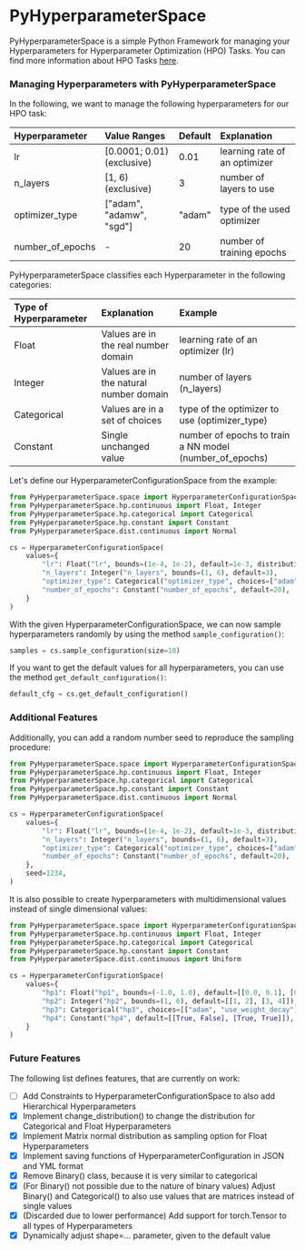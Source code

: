 # PyHyperparameterSpace
PyHyperparameterSpace is a simple Python Framework for managing your Hyperparameters for Hyperparameter Optimization 
(HPO) Tasks.
You can find more information about HPO Tasks [here](https://en.wikipedia.org/wiki/Hyperparameter_optimization).

### Managing Hyperparameters with PyHyperparameterSpace
In the following, we want to manage the following hyperparameters for our HPO task:

| Hyperparameter   | Value Ranges               | Default | Explanation                   |
|:-----------------|:---------------------------|:--------|:------------------------------|
| lr               | [0.0001; 0.01) (exclusive) | 0.01    | learning rate of an optimizer |
| n_layers         | [1, 6) (exclusive)         | 3       | number of layers to use       |
| optimizer_type   | ["adam", "adamw", "sgd"]   | "adam"  | type of the used optimizer    |
| number_of_epochs | -                          | 20      | number of training epochs     |

PyHyperparameterSpace classifies each Hyperparameter in the following categories:

| Type of Hyperparameter | Explanation                             | Example                                                 |
|:-----------------------|:----------------------------------------|:--------------------------------------------------------|
| Float                  | Values are in the real number domain    | learning rate of an optimizer (lr)                      |
| Integer                | Values are in the natural number domain | number of layers (n_layers)                             |
| Categorical            | Values are in a set of choices          | type of the optimizer to use (optimizer_type)           |
| Constant               | Single unchanged value                  | number of epochs to train a NN model (number_of_epochs) |


Let's define our HyperparameterConfigurationSpace from the example:
```python
from PyHyperparameterSpace.space import HyperparameterConfigurationSpace
from PyHyperparameterSpace.hp.continuous import Float, Integer
from PyHyperparameterSpace.hp.categorical import Categorical
from PyHyperparameterSpace.hp.constant import Constant
from PyHyperparameterSpace.dist.continuous import Normal

cs = HyperparameterConfigurationSpace(
    values={
        "lr": Float("lr", bounds=(1e-4, 1e-2), default=1e-3, distribution=Normal(0.005, 0.01)),
        "n_layers": Integer("n_layers", bounds=(1, 6), default=3),
        "optimizer_type": Categorical("optimizer_type", choices=["adam", "adamw", "sgd"], default="adam"),
        "number_of_epochs": Constant("number_of_epochs", default=20),
    }
)
```

With the given HyperparameterConfigurationSpace, we can now sample hyperparameters randomly by using the method 
`sample_configuration()`:

```python
samples = cs.sample_configuration(size=10)
```

If you want to get the default values for all hyperparameters, you can use the method `get_default_configuration()`:
```python
default_cfg = cs.get_default_configuration()
```

### Additional Features

Additionally, you can add a random number seed to reproduce the sampling procedure:
```python
from PyHyperparameterSpace.space import HyperparameterConfigurationSpace
from PyHyperparameterSpace.hp.continuous import Float, Integer
from PyHyperparameterSpace.hp.categorical import Categorical
from PyHyperparameterSpace.hp.constant import Constant
from PyHyperparameterSpace.dist.continuous import Normal

cs = HyperparameterConfigurationSpace(
    values={
        "lr": Float("lr", bounds=(1e-4, 1e-2), default=1e-3, distribution=Normal(0.005, 0.01)),
        "n_layers": Integer("n_layers", bounds=(1, 6), default=3),
        "optimizer_type": Categorical("optimizer_type", choices=["adam", "adamw", "sgd"], default="adam"),
        "number_of_epochs": Constant("number_of_epochs", default=20),
    },
    seed=1234,
)
```

It is also possible to create hyperparameters with multidimensional values instead of single dimensional values:

```python
from PyHyperparameterSpace.space import HyperparameterConfigurationSpace
from PyHyperparameterSpace.hp.continuous import Float, Integer
from PyHyperparameterSpace.hp.categorical import Categorical
from PyHyperparameterSpace.hp.constant import Constant
from PyHyperparameterSpace.dist.continuous import Uniform

cs = HyperparameterConfigurationSpace(
    values={
        "hp1": Float("hp1", bounds=(-1.0, 1.0), default=[[0.0, 0.1], [0.2, 0.3]], distribution=Uniform()),
        "hp2": Integer("hp2", bounds=(1, 6), default=[[1, 2], [3, 4]]),
        "hp3": Categorical("hp3", choices=[["adam", "use_weight_decay"], ["adamw", "use_weight_decay"], ["sgd", "no_weight_decay"]]),
        "hp4": Constant("hp4", default=[[True, False], [True, True]]),
    }
)
```

### Future Features
The following list defines features, that are currently on work:

* [ ] Add Constraints to HyperparameterConfigurationSpace to also add Hierarchical Hyperparameters
* [x] Implement change_distribution() to change the distribution for Categorical and Float Hyperparameters
* [x] Implement Matrix normal distribution as sampling option for Float Hyperparameters
* [x] Implement saving functions of HyperparameterConfiguration in JSON and YML format
* [x] Remove Binary() class, because it is very similar to categorical
* [x] (For Binary() not possible due to the nature of binary values) Adjust Binary() and Categorical() to also use values that are matrices instead of single values
* [x] (Discarded due to lower performance) Add support for torch.Tensor to all types of Hyperparameters
* [x] Dynamically adjust shape=... parameter, given to the default value
